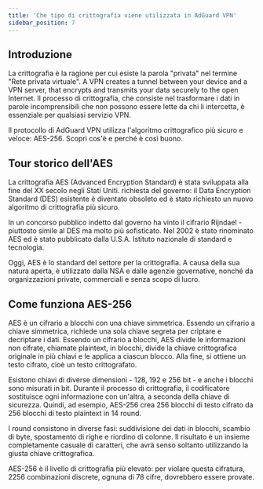 ```yaml
---
title: 'Che tipo di crittografia viene utilizzata in AdGuard VPN'
sidebar_position: 7
---
```


## Introduzione

La crittografia è la ragione per cui esiste la parola "privata" nel termine "Rete privata virtuale". A VPN creates a tunnel between your device and a VPN server, that encrypts and transmits your data securely to the open Internet. Il processo di crittografia, che consiste nel trasformare i dati in parole incomprensibili che non possono essere lette da chi li intercetta, è essenziale per qualsiasi servizio VPN.

Il protocollo di AdGuard VPN utilizza l'algoritmo crittografico più sicuro e veloce: AES-256. Scopri cos'è e perché è così buono.

## Tour storico dell'AES

La crittografia AES (Advanced Encryption Standard) è stata sviluppata alla fine del XX secolo negli Stati Uniti. richiesta del governo: il Data Encryption Standard (DES) esistente è diventato obsoleto ed è stato richiesto un nuovo algoritmo di crittografia più sicuro.

In un concorso pubblico indetto dal governo ha vinto il cifrario Rijndael - piuttosto simile al DES ma molto più sofisticato. Nel 2002 è stato rinominato AES ed è stato pubblicato dalla U.S.A. Istituto nazionale di standard e tecnologia.

Oggi, AES è lo standard del settore per la crittografia. A causa della sua natura aperta, è utilizzato dalla NSA e dalle agenzie governative, nonché da organizzazioni private, commerciali e senza scopo di lucro.

## Come funziona AES-256

AES è un cifrario a blocchi con una chiave simmetrica. Essendo un cifrario a chiave simmetrica, richiede una sola chiave segreta per criptare e decriptare i dati. Essendo un cifrario a blocchi, AES divide le informazioni non cifrate, chiamate plaintext, in blocchi, divide la chiave crittografica originale in più chiavi e le applica a ciascun blocco. Alla fine, si ottiene un testo cifrato, cioè un testo crittografato.

Esistono chiavi di diverse dimensioni - 128, 192 e 256 bit - e anche i blocchi sono misurati in bit. Durante il processo di crittografia, il codificatore sostituisce ogni informazione con un'altra, a seconda della chiave di sicurezza. Quindi, ad esempio, AES-256 crea 256 blocchi di testo cifrato da 256 blocchi di testo plaintext in 14 round.

I round consistono in diverse fasi: suddivisione dei dati in blocchi, scambio di byte, spostamento di righe e riordino di colonne. Il risultato è un insieme completamente casuale di caratteri, che avrà senso soltanto utilizzando la giusta chiave crittografica.

AES-256 è il livello di crittografia più elevato: per violare questa cifratura, 2256 combinazioni discrete, ognuna di 78 cifre, dovrebbero essere provate.
